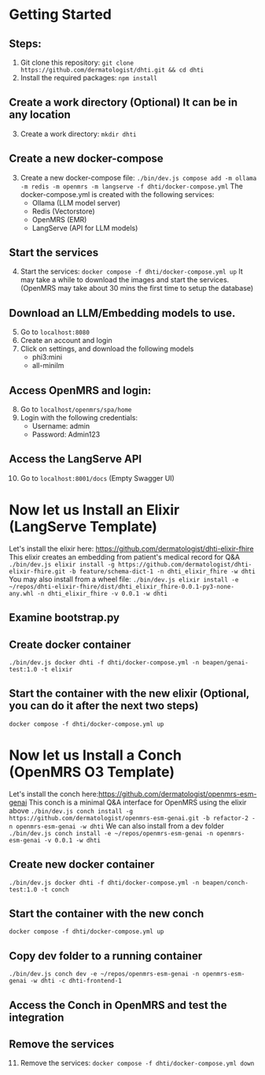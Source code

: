 
# Getting Started

## Steps:

1. Git clone this repository: `git clone https://github.com/dermatologist/dhti.git && cd dhti`
2. Install the required packages: `npm install`

## Create a work directory (Optional) It can be in any location
3. Create a work directory: `mkdir dhti`

## Create a new docker-compose
3. Create a new docker-compose file: `./bin/dev.js compose add -m ollama -m redis -m openmrs -m langserve -f dhti/docker-compose.yml`
The docker-compose.yml is created with the following services:
    - Ollama (LLM model server)
    - Redis (Vectorstore)
    - OpenMRS (EMR)
    - LangServe (API for LLM models)

## Start the services
4. Start the services: `docker compose -f dhti/docker-compose.yml up`
It may take a while to download the images and start the services. (OpenMRS may take about 30 mins the first time to setup the database)

## Download an LLM/Embedding models to use.
5. Go to `localhost:8080`
6. Create an account and login
7. Click on settings, and download the following models
    - phi3:mini
    - all-minilm

## Access OpenMRS and login:
8. Go to `localhost/openmrs/spa/home`
9. Login with the following credentials:
    - Username: admin
    - Password: Admin123

## Access the LangServe API
10. Go to `localhost:8001/docs` (Empty Swagger UI)

# Now let us Install an Elixir (LangServe Template)

Let's install the elixir here: https://github.com/dermatologist/dhti-elixir-fhire
This elixir creates an embedding from patient's medical record for Q&A
`./bin/dev.js elixir install -g https://github.com/dermatologist/dhti-elixir-fhire.git -b feature/schema-dict-1 -n dhti_elixir_fhire -w dhti`
You may also install from a wheel file: `./bin/dev.js elixir install -e ~/repos/dhti-elixir-fhire/dist/dhti_elixir_fhire-0.0.1-py3-none-any.whl -n dhti_elixir_fhire -v 0.0.1 -w dhti`

## Examine bootstrap.py

## Create docker container
`./bin/dev.js docker dhti -f dhti/docker-compose.yml -n beapen/genai-test:1.0 -t elixir`

## Start the container with the new elixir (Optional, you can do it after the next two steps)
`docker compose -f dhti/docker-compose.yml up`

# Now let us Install a Conch (OpenMRS O3 Template)
Let's install the conch here:https://github.com/dermatologist/openmrs-esm-genai
This conch is a minimal Q&A interface for OpenMRS using the elixir above
`./bin/dev.js conch install -g https://github.com/dermatologist/openmrs-esm-genai.git -b refactor-2 -n openmrs-esm-genai -w dhti`
We can also install from a dev folder
`./bin/dev.js conch install -e ~/repos/openmrs-esm-genai -n openmrs-esm-genai -v 0.0.1 -w dhti`

## Create new docker container
`./bin/dev.js docker dhti -f dhti/docker-compose.yml -n beapen/conch-test:1.0 -t conch`

## Start the container with the new conch
`docker compose -f dhti/docker-compose.yml up`

## Copy dev folder to a running container
`./bin/dev.js conch dev -e ~/repos/openmrs-esm-genai -n openmrs-esm-genai -w dhti -c dhti-frontend-1`

## Access the Conch in OpenMRS and test the integration

## Remove the services
11. Remove the services: `docker compose -f dhti/docker-compose.yml down`


